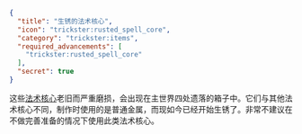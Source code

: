 ```json
{
  "title": "生锈的法术核心",
  "icon": "trickster:rusted_spell_core",
  "category": "trickster:items",
  "required_advancements": [
    "trickster:rusted_spell_core"
  ],
  "secret": true
}
```

这些[法术核心](^trickster:items/spell_core)老旧而严重磨损，会出现在主世界四处遗落的箱子中。它们与其他法术核心不同，制作时使用的是普通金属，而现如今已经开始生锈了。非常不建议在不做完善准备的情况下使用此类法术核心。
